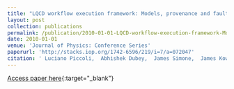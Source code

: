 ```yaml
---
title: "LQCD workflow execution framework: Models, provenance and fault-tolerance"
layout: post
collection: publications
permalink: /publication/2010-01-01-LQCD-workflow-execution-framework-Models-provenance-and-fault-tolerance
date: 2010-01-01
venue: 'Journal of Physics: Conference Series'
paperurl: 'http://stacks.iop.org/1742-6596/219/i=7/a=072047'
citation: ' Luciano Piccoli,  Abhishek Dubey,  James Simone,  James Kowalkowlski, &quot;LQCD workflow execution framework: Models, provenance and fault-tolerance.&quot; Journal of Physics: Conference Series, 2010.'
---
```

[Access paper here](http://stacks.iop.org/1742-6596/219/i=7/a=072047){:target="_blank"}
